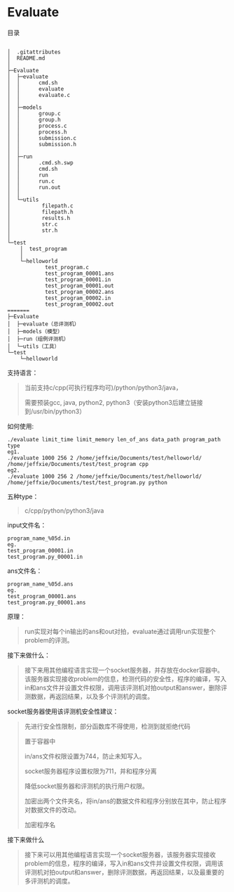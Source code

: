 # Evaluate

目录
```

│  .gitattributes
│  README.md
│
├─Evaluate
│  ├─evaluate
│  │      cmd.sh
│  │      evaluate
│  │      evaluate.c
│  │
│  ├─models
│  │      group.c
│  │      group.h
│  │      process.c
│  │      process.h
│  │      submission.c
│  │      submission.h
│  │
│  ├─run
│  │      .cmd.sh.swp
│  │      cmd.sh
│  │      run
│  │      run.c
│  │      run.out
│  │
│  └─utils
│          filepath.c
│          filepath.h
│          results.h
│          str.c
│          str.h
│
└─test
    │  test_program
    │
    └─helloworld
            test_program.c
            test_program_00001.ans
            test_program_00001.in
            test_program_00001.out
            test_program_00002.ans
            test_program_00002.in
            test_program_00002.out
=======
├─Evaluate
│  ├─evaluate（总评测机）
│  ├─models（模型）
│  ├─run（组例评测机）
│  └─utils（工具）
└─test
    └─helloworld
```

支持语言：

> 当前支持c/cpp(可执行程序均可)/python/python3/java，
>
> 需要预装gcc, java, python2, python3（安装python3后建立链接到/usr/bin/python3）

如何使用:

```
./evaluate limit_time limit_memory len_of_ans data_path program_path type
eg1.
./evaluate 1000 256 2 /home/jeffxie/Documents/test/helloworld/ /home/jeffxie/Documents/test/test_program cpp
eg2.
./evaluate 1000 256 2 /home/jeffxie/Documents/test/helloworld/ /home/jeffxie/Documents/test/test_program.py python
```

五种type：

> c/cpp/python/python3/java



input文件名：

```
program_name_%05d.in
eg.
test_program_00001.in
test_program.py_00001.in
```

ans文件名：
```
program_name_%05d.ans
eg.
test_program_00001.ans
test_program.py_00001.ans
```


原理：

> run实现对每个in输出的ans和out对拍，evaluate通过调用run实现整个problem的评测。

接下来做什么：

> 接下来用其他编程语言实现一个socket服务器，并存放在docker容器中。该服务器实现接收problem的信息，检测代码的安全性，程序的编译，写入in和ans文件并设置文件权限，调用该评测机对拍output和answer，删除评测数据，再返回结果，以及多个评测机的调度。

socket服务器使用该评测机安全性建议：

> 先进行安全性限制，部分函数库不得使用，检测到就拒绝代码
>
> 置于容器中
>
> in/ans文件权限设置为744，防止未知写入。
>
> socket服务器程序设置权限为711，并和程序分离
>
> 降低socket服务器和评测机的执行用户权限。
>
> 加密出两个文件夹名，将in/ans的数据文件和程序分别放在其中，防止程序对数据文件的改动。
>
> 加密程序名

接下来做什么
>接下来可以用其他编程语言实现一个socket服务器，该服务器实现接收problem的信息，程序的编译，写入in和ans文件并设置文件权限，调用该评测机对拍output和answer，删除评测数据，再返回结果，以及最重要的多评测机的调度。

